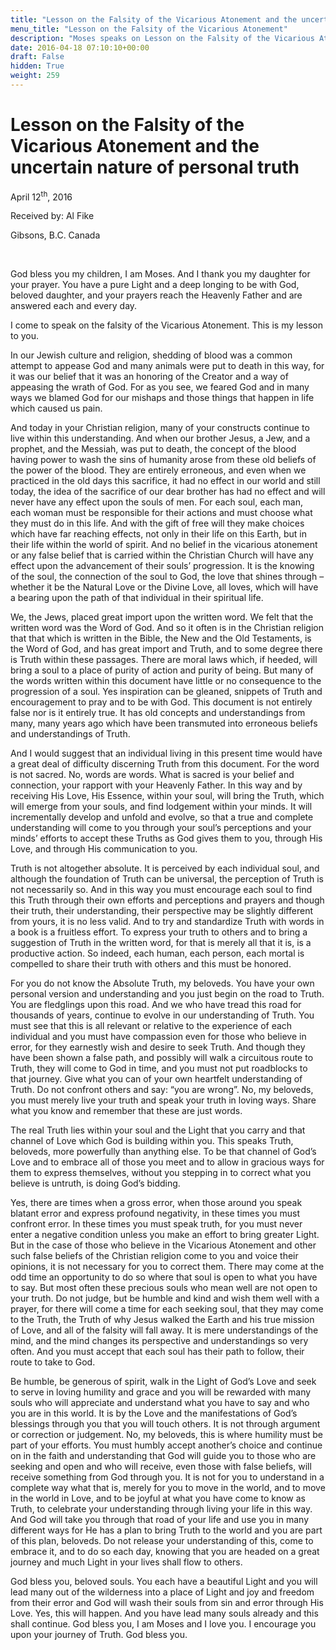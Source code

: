 ```yaml
---
title: "Lesson on the Falsity of the Vicarious Atonement and the uncertain nature of personal truth"
menu_title: "Lesson on the Falsity of the Vicarious Atonement"
description: "Moses speaks on Lesson on the Falsity of the Vicarious Atonement and the uncertain nature of personal truth"
date: 2016-04-18 07:10:10+00:00
draft: False
hidden: True
weight: 259
---
```

# Lesson on the Falsity of the Vicarious Atonement and the uncertain nature of personal truth

April 12<sup>th</sup>, 2016

Received by: Al Fike

Gibsons, B.C. Canada

 

God bless you my children, I am Moses. And I thank you my daughter for your prayer. You have a pure Light and a deep longing to be with God, beloved daughter, and your prayers reach the Heavenly Father and are answered each and every day.

I come to speak on the falsity of the Vicarious Atonement. This is my lesson to you.

In our Jewish culture and religion, shedding of blood was a common attempt to appease God and many animals were put to death in this way, for it was our belief that it was an honoring of the Creator and a way of appeasing the wrath of God. For as you see, we feared God and in many ways we blamed God for our mishaps and those things that happen in life which caused us pain. 

And today in your Christian religion, many of your constructs continue to live within this understanding. And when our brother Jesus, a Jew, and a prophet, and the Messiah, was put to death, the concept of the blood having power to wash the sins of humanity arose from these old beliefs of the power of the blood. They are entirely erroneous, and even when we practiced in the old days this sacrifice, it had no effect in our world and still today, the idea of the sacrifice of our dear brother has had no effect and will never have any effect upon the souls of men. For each soul, each man, each woman must be responsible for their actions and must choose what they must do in this life. And with the gift of free will they make choices which have far reaching effects, not only in their life on this Earth, but in their life within the world of spirit. And no belief in the vicarious atonement or any false belief that is carried within the Christian Church will have any effect upon the advancement of their souls’ progression. It is the knowing of the soul, the connection of the soul to God, the love that shines through – whether it be the Natural Love or the Divine Love, all loves, which will have a bearing upon the path of that individual in their spiritual life.

We, the Jews, placed great import upon the written word. We felt that the written word was the Word of God. And so it often is in the Christian religion that that which is written in the Bible, the New and the Old Testaments, is the Word of God, and has great import and Truth, and to some degree there is Truth within these passages. There are moral laws which, if heeded, will bring a soul to a place of purity of action and purity of being. But many of the words written within this document have little or no consequence to the progression of a soul. Yes inspiration can be gleaned, snippets of Truth and encouragement to pray and to be with God. This document is not entirely false nor is it entirely true. It has old concepts and understandings from many, many years ago which have been transmuted into erroneous beliefs and understandings of Truth. 

And I would suggest that an individual living in this present time would have a great deal of difficulty discerning Truth from this document. For the word is not sacred. No, words are words. What is sacred is your belief and connection, your rapport with your Heavenly Father. In this way and by receiving His Love, His Essence, within your soul, will bring the Truth, which will emerge from your souls, and find lodgement within your minds. It will incrementally develop and unfold and evolve, so that a true and complete understanding will come to you through your soul’s perceptions and your minds’ efforts to accept these Truths as God gives them to you, through His Love, and through His communication to you. 

Truth is not altogether absolute. It is perceived by each individual soul, and although the foundation of Truth can be universal, the perception of Truth is not necessarily so. And in this way you must encourage each soul to find this Truth through their own efforts and perceptions and prayers and though their truth, their understanding, their perspective may be slightly different from yours, it is no less valid. And to try and standardize Truth with words in a book is a fruitless effort. To express your truth to others and to bring a suggestion of Truth in the written word, for that is merely all that it is, is a productive action. So indeed, each human, each person, each mortal is compelled to share their truth with others and this must be honored.

For you do not know the Absolute Truth, my beloveds. You have your own personal version and understanding and you just begin on the road to Truth. You are fledglings upon this road. And we who have tread this road for thousands of years, continue to evolve in our understanding of Truth. You must see that this is all relevant or relative to the experience of each individual and you must have compassion even for those who believe in error, for they earnestly wish and desire to seek Truth. And though they have been shown a false path, and possibly will walk a circuitous route to Truth, they will come to God in time, and you must not put roadblocks to that journey. Give what you can of your own heartfelt understanding of Truth. Do not confront others and say: “you are wrong”. No, my beloveds, you must merely live your truth and speak your truth in loving ways. Share what you know and remember that these are just words. 

The real Truth lies within your soul and the Light that you carry and that channel of Love which God is building within you. This speaks Truth, beloveds, more powerfully than anything else. To be that channel of God’s Love and to embrace all of those you meet and to allow in gracious ways for them to express themselves, without you stepping in to correct what you believe is untruth, is doing God’s bidding.  

Yes, there are times when a gross error, when those around you speak blatant error and express profound negativity, in these times you must confront error. In these times you must speak truth, for you must never enter a negative condition unless you make an effort to bring greater Light. But in the case of those who believe in the Vicarious Atonement and other such false beliefs of the Christian religion come to you and voice their opinions, it is not necessary for you to correct them. There may come at the odd time an opportunity to do so where that soul is open to what you have to say. But most often these precious souls who mean well are not open to your truth. Do not judge, but be humble and kind and wish them well with a prayer, for there will come a time for each seeking soul, that they may come to the Truth, the Truth of why Jesus walked the Earth and his true mission of Love, and all of the falsity will fall away. It is mere understandings of the mind, and the mind changes its perspective and understandings so very often. And you must accept that each soul has their path to follow, their route to take to God.

Be humble, be generous of spirit, walk in the Light of God’s Love and seek to serve in loving humility and grace and you will be rewarded with many souls who will appreciate and understand what you have to say and who you are in this world. It is by the Love and the manifestations of God’s blessings through you that you will touch others. It is not through argument or correction or judgement. No, my beloveds, this is where humility must be part of your efforts. You must humbly accept another’s choice and continue on in the faith and understanding that God will guide you to those who are seeking and open and who will receive, even those with false beliefs, will receive something from God through you. It is not for you to understand in a complete way what that is, merely for you to move in the world, and to move in the world in Love, and to be joyful at what you have come to know as Truth, to celebrate your understanding through living your life in this way. And God will take you through that road of your life and use you in many different ways  for He has a plan to bring Truth to the world and you are part of this plan, beloveds. Do not release your understanding of this, come to embrace it, and to do so each day, knowing that you are headed on a great journey and much Light in your lives shall flow to others.

God bless you, beloved souls. You each have a beautiful Light and you will lead many out of the wilderness into a place of Light and joy and freedom from their error and God will wash their souls from sin and error through His Love. Yes, this will happen. And you have lead many souls already and this shall continue. God bless you, I am Moses and I love you. I encourage you upon your journey of Truth. God bless you.